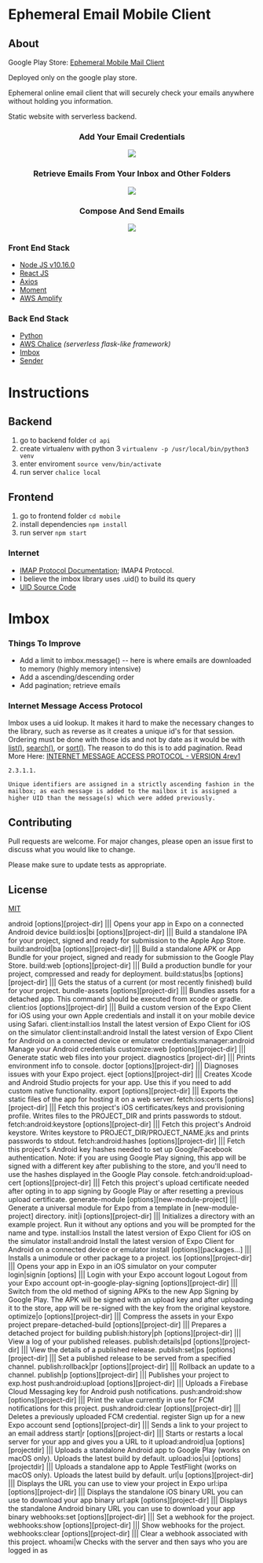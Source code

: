 # Ephemeral Email Mobile Client

## About

Google Play Store: [Ephemeral Mobile Mail Client](https://play.google.com/store/apps/details?id=com.jakec888.ephemeral_mobile_mail_client_android)

Deployed only on the google play store.

Ephemeral online email client that will securely check your emails anywhere without holding you information.

Static website with serverless backend.

<center><h3>Add Your Email Credentials</h3></center>
<p align="center">
<img src="credentials.gif" />
</p>

<center><h3>Retrieve Emails From Your Inbox and Other Folders</h3></center>
<p align="center">
<img src="folder-and-view-email.gif" />
</p>

<center><h3>Compose And Send Emails</h3></center>
<p align="center">
<img src="compose-email.gif" />
</p>

### Front End Stack

- [Node JS v10.16.0](v10.16.0)
- [React JS](https://reactjs.org/)
- [Axios](https://github.com/axios/axios)
- [Moment](https://momentjs.com/)
- [AWS Amplify](https://aws-amplify.github.io/)

### Back End Stack

- [Python](https://www.python.org/)
- [AWS Chalice](https://chalice.readthedocs.io/en/latest/) *(serverless flask-like framework)*
- [Imbox](https://github.com/martinrusev/imbox)
- [Sender](https://sender.readthedocs.io/)

# Instructions

## Backend

1. go to backend folder ```cd api```
2. create virtualenv with python 3 ```virtualenv -p /usr/local/bin/python3 venv```
3. enter enviroment ```source venv/bin/activate```
4. run server ```chalice local```

## Frontend

1. go to frontend folder ```cd mobile```
2. install dependencies ```npm install```
3. run server ```npm start```

### Internet

- [IMAP Protocol Documentation](http://www.networksorcery.com/enp/protocol/imap.htm); IMAP4 Protocol.
- I believe the imbox library uses .uid() to build its query
- [UID Source Code](https://github.com/python/cpython/blob/3.7/Lib/imaplib.py#L862)

# Imbox

### Things To Improve

- Add a limit to imbox.message()
  -- here is where emails are downloaded to memory (highly memory intensive)
- Add a ascending/descending order
- Add pagination; retrieve emails

### Internet Message Access Protocol

Imbox uses a uid lookup. It makes it hard to make the necessary changes to the library, such as reverse as it creates a unique id's for that session. Ordering must be done with those ids and not by date as it would be with [list()](https://docs.python.org/3/library/imaplib.html#imaplib.IMAP4.list), [search()](https://docs.python.org/3/library/imaplib.html#imaplib.IMAP4.search), or [sort()](https://docs.python.org/3/library/imaplib.html#imaplib.IMAP4.sort). The reason to do this is to add pagination. Read More Here: [INTERNET MESSAGE ACCESS PROTOCOL - VERSION 4rev1](http://www.networksorcery.com/enp/rfc/rfc3501.txt)

```
2.3.1.1.

Unique identifiers are assigned in a strictly ascending fashion in the mailbox; as each message is added to the mailbox it is assigned a higher UID than the message(s) which were added previously.
```

## Contributing

Pull requests are welcome. For major changes, please open an issue first to discuss what you would like to change.

Please make sure to update tests as appropriate.

## License

[MIT](https://choosealicense.com/licenses/mit/)

android [options][project-dir] ||| Opens your app in Expo on a connected Android device
build:ios|bi [options][project-dir] ||| Build a standalone IPA for your project, signed and ready for submission to the Apple App Store.
build:android|ba [options][project-dir] ||| Build a standalone APK or App Bundle for your project, signed and ready for submission to the Google Play Store.
build:web [options][project-dir] ||| Build a production bundle for your project, compressed and ready for deployment.
build:status|bs [options][project-dir] ||| Gets the status of a current (or most recently finished) build for your project.
bundle-assets [options][project-dir] ||| Bundles assets for a detached app. This command should be executed from xcode or gradle.
client:ios [options][project-dir] ||| Build a custom version of the Expo Client for iOS using your own Apple credentials and install it on your mobile device using Safari.
client:install:ios Install the latest version of Expo Client for iOS on the simulator
client:install:android Install the latest version of Expo Client for Android on a connected device or emulator
credentials:manager:android Manage your Android credentials
customize:web [options][project-dir] ||| Generate static web files into your project.
diagnostics [project-dir] ||| Prints environment info to console.
doctor [options][project-dir] ||| Diagnoses issues with your Expo project.
eject [options][project-dir] ||| Creates Xcode and Android Studio projects for your app. Use this if you need to add custom native functionality.
export [options][project-dir] ||| Exports the static files of the app for hosting it on a web server.
fetch:ios:certs [options][project-dir] ||| Fetch this project's iOS certificates/keys and provisioning profile. Writes files to the PROJECT_DIR and prints passwords to stdout.
fetch:android:keystore [options][project-dir] ||| Fetch this project's Android keystore. Writes keystore to PROJECT_DIR/PROJECT_NAME.jks and prints passwords to stdout.
fetch:android:hashes [options][project-dir] ||| Fetch this project's Android key hashes needed to set up Google/Facebook authentication. Note: if you are using Google Play signing, this app will be signed with a different key after publishing to the store, and you'll need to use the hashes displayed in the Google Play console.
fetch:android:upload-cert [options][project-dir] ||| Fetch this project's upload certificate needed after opting in to app signing by Google Play or after resetting a previous upload certificate.
generate-module [options][new-module-project] ||| Generate a universal module for Expo from a template in [new-module-project] directory.
init|i [options][project-dir] ||| Initializes a directory with an example project. Run it without any options and you will be prompted for the name and type.
install:ios Install the latest version of Expo Client for iOS on the simulator
install:android Install the latest version of Expo Client for Android on a connected device or emulator
install [options][packages...] ||| Installs a unimodule or other package to a project.
ios [options][project-dir] ||| Opens your app in Expo in an iOS simulator on your computer
login|signin [options] ||| Login with your Expo account
logout Logout from your Expo account
opt-in-google-play-signing [options][project-dir] ||| Switch from the old method of signing APKs to the new App Signing by Google Play. The APK will be signed with an upload key and after uploading it to the store, app will be re-signed with the key from the original keystore.
optimize|o [options][project-dir] ||| Compress the assets in your Expo project
prepare-detached-build [options][project-dir] ||| Prepares a detached project for building
publish:history|ph [options][project-dir] ||| View a log of your published releases.
publish:details|pd [options][project-dir] ||| View the details of a published release.
publish:set|ps [options][project-dir] ||| Set a published release to be served from a specified channel.
publish:rollback|pr [options][project-dir] ||| Rollback an update to a channel.
publish|p [options][project-dir] ||| Publishes your project to exp.host
push:android:upload [options][project-dir] ||| Uploads a Firebase Cloud Messaging key for Android push notifications.
push:android:show [options][project-dir] ||| Print the value currently in use for FCM notifications for this project.
push:android:clear [options][project-dir] ||| Deletes a previously uploaded FCM credential.
register Sign up for a new Expo account
send [options][project-dir] ||| Sends a link to your project to an email address
start|r [options][project-dir] ||| Starts or restarts a local server for your app and gives you a URL to it
upload:android|ua [options][projectdir] ||| Uploads a standalone Android app to Google Play (works on macOS only). Uploads the latest build by default.
upload:ios|ui [options][projectdir] ||| Uploads a standalone app to Apple TestFlight (works on macOS only). Uploads the latest build by default.
url|u [options][project-dir] ||| Displays the URL you can use to view your project in Expo
url:ipa [options][project-dir] ||| Displays the standalone iOS binary URL you can use to download your app binary
url:apk [options][project-dir] ||| Displays the standalone Android binary URL you can use to download your app binary
webhooks:set [options][project-dir] ||| Set a webhook for the project.
webhooks:show [options][project-dir] ||| Show webhooks for the project.
webhooks:clear [options][project-dir] ||| Clear a webhook associated with this project.
whoami|w Checks with the server and then says who you are logged in as
